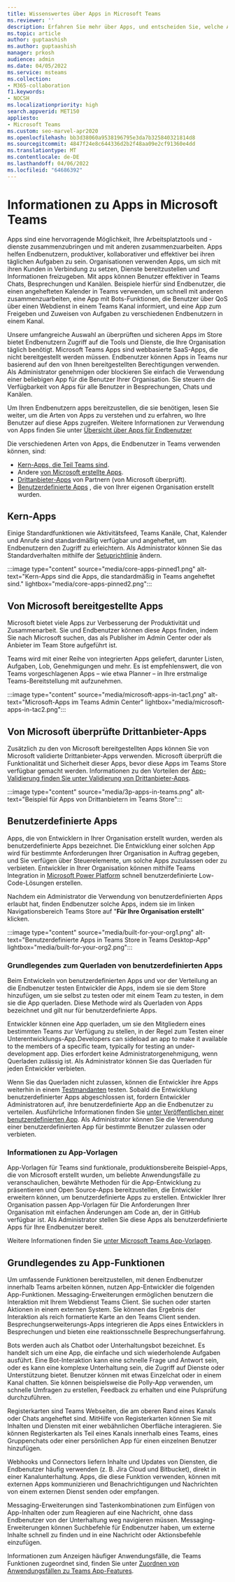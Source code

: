 ```yaml
---
title: Wissenswertes über Apps in Microsoft Teams
ms.reviewer: ''
description: Erfahren Sie mehr über Apps, und entscheiden Sie, welche Apps in Teams basierend auf dem Profil und den Geschäftsanforderungen Ihrer Organisation zugelassen werden sollen.
ms.topic: article
author: guptaashish
ms.author: guptaashish
manager: prkosh
audience: admin
ms.date: 04/05/2022
ms.service: msteams
ms.collection:
- M365-collaboration
f1.keywords:
- NOCSH
ms.localizationpriority: high
search.appverid: MET150
appliesto:
- Microsoft Teams
ms.custom: seo-marvel-apr2020
ms.openlocfilehash: bb3d38060a9538196795e3da7b325840321814d8
ms.sourcegitcommit: 4847f24e8c644336d2b2f48aa09e2cf91360e4dd
ms.translationtype: MT
ms.contentlocale: de-DE
ms.lasthandoff: 04/06/2022
ms.locfileid: "64686392"
---
```

# <a name="about-apps-in-microsoft-teams"></a>Informationen zu Apps in Microsoft Teams

Apps sind eine hervorragende Möglichkeit, Ihre Arbeitsplatztools und -dienste zusammenzubringen und mit anderen zusammenzuarbeiten. Apps helfen Endbenutzern, produktiver, kollaborativer und effektiver bei ihren täglichen Aufgaben zu sein. Organisationen verwenden Apps, um sich mit ihren Kunden in Verbindung zu setzen, Dienste bereitzustellen und Informationen freizugeben. Mit apps können Benutzer effektiver in Teams Chats, Besprechungen und Kanälen. Beispiele hierfür sind Endbenutzer, die einen angehefteten Kalender in Teams verwenden, um schnell mit anderen zusammenzuarbeiten, eine App mit Bots-Funktionen, die Benutzer über QoS über einen Webdienst in einem Teams Kanal informiert, und eine App zum Freigeben und Zuweisen von Aufgaben zu verschiedenen Endbenutzern in einem Kanal.

Unsere umfangreiche Auswahl an überprüften und sicheren Apps im Store bietet Endbenutzern Zugriff auf die Tools und Dienste, die Ihre Organisation täglich benötigt. Microsoft Teams Apps sind webbasierte SaaS-Apps, die nicht bereitgestellt werden müssen. Endbenutzer können Apps in Teams nur basierend auf den von Ihnen bereitgestellten Berechtigungen verwenden. Als Administrator genehmigen oder blockieren Sie einfach die Verwendung einer beliebigen App für die Benutzer Ihrer Organisation. Sie steuern die Verfügbarkeit von Apps für alle Benutzer in Besprechungen, Chats und Kanälen.

Um Ihren Endbenutzern apps bereitzustellen, die sie benötigen, lesen Sie weiter, um die Arten von Apps zu verstehen und zu erfahren, wo Ihre Benutzer auf diese Apps zugreifen. Weitere Informationen zur Verwendung von Apps finden Sie unter [Übersicht über Apps für Endbenutzer](https://support.office.com/article/overview-of-apps-in-teams-747492ee-7cdd-4115-a993-8c7e7f98a3d0)

<!--- Commenting the previous content as part of this article revamp.

Apps let users find content from their favorite services and share it in Teams. They let you do tasks such as pin services at the top of a channel, automate notifications using bots, or share and assign tasks.

--->

Die verschiedenen Arten von Apps, die Endbenutzer in Teams verwenden können, sind:

* [Kern-Apps, die Teil Teams sind](#core-apps).
* Andere [von Microsoft erstellte Apps](#microsoft-provided-apps).
* [Drittanbieter-Apps](#third-party-apps-validated-by-microsoft) von Partnern (von Microsoft überprüft).
* [Benutzerdefinierte Apps](#custom-apps) , die von Ihrer eigenen Organisation erstellt wurden.

## <a name="core-apps"></a>Kern-Apps

Einige Standardfunktionen wie Aktivitätsfeed, Teams Kanäle, Chat, Kalender und Anrufe sind standardmäßig verfügbar und angeheftet, um Endbenutzern den Zugriff zu erleichtern. Als Administrator können Sie das Standardverhalten mithilfe der [Setuprichtlinie](/microsoftteams/teams-app-setup-policies) ändern.

:::image type="content" source="media/core-apps-pinned1.png" alt-text="Kern-Apps sind die Apps, die standardmäßig in Teams angeheftet sind." lightbox="media/core-apps-pinned2.png":::

## <a name="microsoft-provided-apps"></a>Von Microsoft bereitgestellte Apps

Microsoft bietet viele Apps zur Verbesserung der Produktivität und Zusammenarbeit. Sie und Endbenutzer können diese Apps finden, indem Sie nach Microsoft suchen, das als Publisher im Admin Center oder als Anbieter im Team Store aufgeführt ist.

Teams wird mit einer Reihe von integrierten Apps geliefert, darunter Listen, Aufgaben, Lob, Genehmigungen und mehr. Es ist empfehlenswert, die von Teams vorgeschlagenen Apps – wie etwa Planner – in Ihre erstmalige Teams-Bereitstellung mit aufzunehmen.

:::image type="content" source="media/microsoft-apps-in-tac1.png" alt-text="Microsoft-Apps im Teams Admin Center" lightbox="media/microsoft-apps-in-tac2.png":::

## <a name="third-party-apps-validated-by-microsoft"></a>Von Microsoft überprüfte Drittanbieter-Apps

Zusätzlich zu den von Microsoft bereitgestellten Apps können Sie von Microsoft validierte Drittanbieter-Apps verwenden. Microsoft überprüft die Funktionalität und Sicherheit dieser Apps, bevor diese Apps im Teams Store verfügbar gemacht werden. Informationen zu den Vorteilen der [App-Validierung finden Sie unter Validierung von Drittanbieter-Apps](overview-of-app-validation.md).

:::image type="content" source="media/3p-apps-in-teams.png" alt-text="Beispiel für Apps von Drittanbietern im Teams Store":::

## <a name="custom-apps"></a>Benutzerdefinierte Apps

Apps, die von Entwicklern in Ihrer Organisation erstellt wurden, werden als benutzerdefinierte Apps bezeichnet. Die Entwicklung einer solchen App wird für bestimmte Anforderungen Ihrer Organisation in Auftrag gegeben, und Sie verfügen über Steuerelemente, um solche Apps zuzulassen oder zu verbieten. Entwickler in Ihrer Organisation können mithilfe Teams Integration in [Microsoft Power Platform](/microsoftteams/platform/samples/teams-low-code-solutions) schnell benutzerdefinierte Low-Code-Lösungen erstellen.

Nachdem ein Administrator die Verwendung von benutzerdefinierten Apps erlaubt hat, finden Endbenutzer solche Apps, indem sie im linken Navigationsbereich Teams Store auf "**Für Ihre Organisation erstellt**" klicken.

:::image type="content" source="media/built-for-your-org1.png" alt-text="Benutzerdefinierte Apps in Teams Store in Teams Desktop-App" lightbox="media/built-for-your-org2.png":::

### <a name="understand-sideloading-of-custom-apps"></a>Grundlegendes zum Querladen von benutzerdefinierten Apps

Beim Entwickeln von benutzerdefinierten Apps und vor der Verteilung an die Endbenutzer testen Entwickler die Apps, indem sie sie dem Store hinzufügen, um sie selbst zu testen oder mit einem Team zu testen, in dem sie die App querladen. Diese Methode wird als Querladen von Apps bezeichnet und gilt nur für benutzerdefinierte Apps.

Entwickler können eine App querladen, um sie den Mitgliedern eines bestimmten Teams zur Verfügung zu stellen, in der Regel zum Testen einer Unterentwicklungs-App.Developers can sideload an app to make it available to the members of a specific team, typically for testing an under-development app. Dies erfordert keine Administratorgenehmigung, wenn Querladen zulässig ist. Als Administrator können Sie das Querladen für jeden Entwickler verbieten.

Wenn Sie das Querladen nicht zulassen, können die Entwickler ihre Apps weiterhin in einem [Testmandanten](/microsoftteams/platform/concepts/build-and-test/prepare-your-o365-tenant) testen. Sobald die Entwicklung benutzerdefinierter Apps abgeschlossen ist, fordern Entwickler Administratoren auf, ihre benutzerdefinierte App an die Endbenutzer zu verteilen. Ausführliche Informationen finden Sie [unter Veröffentlichen einer benutzerdefinierten App](/microsoftteams/upload-custom-apps). Als Administrator können Sie die Verwendung einer benutzerdefinierten App für bestimmte Benutzer zulassen oder verbieten.

### <a name="about-app-templates"></a>Informationen zu App-Vorlagen

App-Vorlagen für Teams sind funktionale, produktionsbereite Beispiel-Apps, die von Microsoft erstellt wurden, um beliebte Anwendungsfälle zu veranschaulichen, bewährte Methoden für die App-Entwicklung zu präsentieren und Open Source-Apps bereitzustellen, die Entwickler erweitern können, um benutzerdefinierte Apps zu erstellen. Entwickler Ihrer Organisation passen App-Vorlagen für Die Anforderungen Ihrer Organisation mit einfachen Änderungen am Code an, der in GitHub verfügbar ist. Als Administrator stellen Sie diese Apps als benutzerdefinierte Apps für Ihre Endbenutzer bereit.

Weitere Informationen finden Sie [unter Microsoft Teams App-Vorlagen](https://adoption.microsoft.com/microsoft-teams/app-templates/).

## <a name="understand-app-capabilities"></a>Grundlegendes zu App-Funktionen

Um umfassende Funktionen bereitzustellen, mit denen Endbenutzer innerhalb Teams arbeiten können, nutzen App-Entwickler die folgenden App-Funktionen. Messaging-Erweiterungen ermöglichen benutzern die Interaktion mit Ihrem Webdienst Teams Client. Sie suchen oder starten Aktionen in einem externen System. Sie können das Ergebnis der Interaktion als reich formatierte Karte an den Teams Client senden. Besprechungserweiterungs-Apps integrieren die Apps eines Entwicklers in Besprechungen und bieten eine reaktionsschnelle Besprechungserfahrung.

Bots werden auch als Chatbot oder Unterhaltungsbot bezeichnet. Es handelt sich um eine App, die einfache und sich wiederholende Aufgaben ausführt. Eine Bot-Interaktion kann eine schnelle Frage und Antwort sein, oder es kann eine komplexe Unterhaltung sein, die Zugriff auf Dienste oder Unterstützung bietet. Benutzer können mit etwas Einzelchat oder in einem Kanal chatten. Sie können beispielsweise die Polly-App verwenden, um schnelle Umfragen zu erstellen, Feedback zu erhalten und eine Pulsprüfung durchzuführen.

Registerkarten sind Teams Webseiten, die am oberen Rand eines Kanals oder Chats angeheftet sind. MitHilfe von Registerkarten können Sie mit Inhalten und Diensten mit einer webähnlichen Oberfläche interagieren. Sie können Registerkarten als Teil eines Kanals innerhalb eines Teams, eines Gruppenchats oder einer persönlichen App für einen einzelnen Benutzer hinzufügen.

Webhooks und Connectors liefern Inhalte und Updates von Diensten, die Endbenutzer häufig verwenden (z. B. Jira Cloud und Bitbucket), direkt in einer Kanalunterhaltung. Apps, die diese Funktion verwenden, können mit externen Apps kommunizieren und Benachrichtigungen und Nachrichten von einem externen Dienst senden oder empfangen.

Messaging-Erweiterungen sind Tastenkombinationen zum Einfügen von App-Inhalten oder zum Reagieren auf eine Nachricht, ohne dass Endbenutzer von der Unterhaltung weg navigieren müssen. Messaging-Erweiterungen können Suchbefehle für Endbenutzer haben, um externe Inhalte schnell zu finden und in eine Nachricht oder Aktionsbefehle einzufügen.

Informationen zum Anzeigen häufiger Anwendungsfälle, die Teams Funktionen zugeordnet sind, finden Sie unter [Zuordnen von Anwendungsfällen zu Teams App-Features](/microsoftteams/platform/concepts/design/map-use-cases).

<!--- TBD: Admins do many considerations and decisions around app adoption and app governance. These are to be covered in a separate article. Commenting the below content for now as part of this article revamp.

## Apps deployment decisions

Teams provides a great out-of-the-box collaboration experience for your organization, and most organizations find that the default settings work for them. This article helps you decide whether to change any of the default settings, based on your organization's profile and business requirements, then it walks you through each change. We've split the settings into two groups, starting with the core set of [changes you're more likely to make](#core-deployment-decisions). The second group includes the [additional settings](#additional-deployment-decisions) you may want to configure, based on your organization's needs.

## Core deployment decisions

These are the apps settings that most organizations want to change (if the Teams default settings don't work for them).

### App availability settings

Teams provides many apps published by Microsoft and by third parties to engage users, support productivity, and integrate commonly used business services into Teams.
Get apps from the Teams Store. By default, all apps, including custom apps that you've submitted via the [Teams Store approval process](/microsoftteams/platform/publishing/apps-publish#microsoft-teams-app-approval-process), are turned on for all users. For example, users can use the Planner app to build and manage team tasks in Teams.

By default, all Microsoft-provided, third-party, and custom apps are available, and you can turn individual apps on or off. There are org-wide settings that let you turn all third-party and/or custom apps on or off for your entire organization.

| Ask yourself | Action |
|--------------|--------|
|Will you change the default Teams apps settings? | For more information about policies and settings that you can use to manage apps in your organization, see [Admin settings for apps in Microsoft Teams](admin-settings.md).|

### App permissions and other considerations

Apps are consented to by users and managed by the admin or IT pro through policies. However, app permissions and risk profile are defined in the app itself.

| Ask yourself | Action |
|--------------|--------|
|<br>Which apps do I want to allow access to? Which ones do I not want to allow access to?  | <ul><li>See [Microsoft Teams apps permissions and considerations](app-permissions.md) for a list of things you should consider when allowing access to an app, bot, tab, or connector.</li><li>See [Manage your apps in the Microsoft Teams admin center](manage-apps.md) for information about making an app available to users in your organization.</li></ul>|

--->

<!--- TBD: Rewrite this to talk about bots and tabs as a capability of apps. Admins do not govern bots, tabs, etc. Admins only govern apps that contain capabilities such as connectors, bots, etc. This writeup gives an impression that admins manage apps + bots + tabs + connectors, etc.

### Bots for private chats and channels

Bots are automated programs that respond to queries or give updates and notifications about details users find interesting or want to stay informed about. Bots allow users to interact with cloud services such as task management, scheduling, and polling in a Teams chat. Teams supports bots in private chats and channels. Administrators can control whether the use of bots is allowed in a Microsoft 365 or Office 365 organization.

| Ask yourself | Action |
|--------------|--------|
|Do I want to allow custom bots in my organization?|For more information about adding bots, see [Add bots for private chats and channels in Microsoft Teams](/microsoftteams/platform/bots/what-are-bots). For information about turning custom bots on or off, see [Admin settings for apps in Microsoft Teams](admin-settings.md).|

### Built-in and custom tabs

Owners and team members can add tabs to a channel, private chat, and group chat to help integrate their cloud services. Add tabs to help users access and manage the data they need or use the most. In channels, the Conversations and Files tabs are created by default. In every private chat, the Conversations, Files, Organization, and Activity tabs are created by default. In addition to these built-in tabs, you can design and add custom tabs. To learn about turning Teams apps on or off for your organization, read [Admin settings for apps in Teams](admin-settings.md).

| Ask yourself | Action |
|--------------|--------|
|Do I want to allow custom tabs in my organization?|For more information, see [Use built-in and custom tabs in Teams](/microsoftteams/platform/tabs/what-are-tabs).|

### Custom connectors

Connectors keep your team current by delivering content and updates from services you frequently use directly into a channel. With connectors, your Teams users can receive updates from popular services such as Trello, Wunderlist, GitHub, and Azure DevOps Services in their Teams chats.

| Ask yourself | Action |
|--------------|--------|
|Do I want to allow users to create custom connectors?|For more information, see [Use custom connectors in Teams](office-365-custom-connectors.md).|

--->

<!--- TBD: Activity reports is not part of app overview. Commenting for now. To be reused in a different article later.

### Activity reports

You can use activity reports to see how users in your organization are using Teams. For example, if some don't use Teams yet, they might not know how to get started or understand how they can use Teams to be more productive and collaborative. Your organization can use the activity reports to decide where to prioritize training and communication efforts. To view activity reports, you must be a global admin in Microsoft 365 or Office 365, Teams service admin, or Skype for Business admin.

| Ask yourself | Action |
|--------------|--------|
| <br>Who needs to see the activity reports, and do they have the correct permissions to view them? |<ul><li>If you don't want to assign an admin role to a user, you can [assign the Reports reader role](teams-activity-reports.md#reports-reader-role).</li><li>See [Roles and permissions](/azure/active-directory/users-groups-roles/directory-assign-admin-roles) and [View and assign roles](/azure/active-directory/users-groups-roles/directory-manage-roles-portal) for information about assigning admin roles in Azure Active Directory.</li></ul> |

--->
